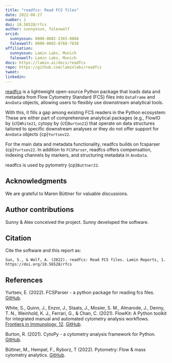 ```yaml
---
title: "readfcs: Read FCS files"
date: 2022-08-27
number: 1
doi: 10.56528/rfcs
author: sunnyosun, falexwolf
orcid:
  sunnyosun: 0000-0002-2365-0888
  falexwolf: 0000-0002-8760-7838
affiliation:
  sunnyosun: Lamin Labs, Munich
  falexwolf: Lamin Labs, Munich
docs: https://lamin.ai/docs/readfcs
repo: https://github.com/laminlabs/readfcs
tweet:
linkedin:
---
```


[readfcs](https://lamin.ai/docs/readfcs) is a lightweight open-source Python package that loads data and metadata from Flow Cytometry Standard (FCS) files into `DataFrame` and `AnnData` objects, allowing users to flexibly use downstream analytical tools.

With this, it fills a gap among existing FCS readers in the Python ecosystem: These are either part of comprehensive analytical packages (e.g., FlowIO by {ct}`White21`, cytopy by {ct}`Burton21`) that operate on data structures tailored to specific downstream analyses or they do not offer support for `AnnData` objects {cp}`Yurtsev22`.

For the main data and metadata functionality, readfcs builds on fcsparser {cp}`Yurtsev22`.
In addition to `FCSParser`, readfcs offers compensation, indexing channels by markers, and structuring metadata in `AnnData`.

readfcs is used by pytometry {cp}`Buttner22`.

## Acknowledgments

We are grateful to Maren Büttner for valuable discussions.

## Author contributions

Sunny & Alex conceived the project.
Sunny developed the software.

## Citation

Cite the software and this report as:

```
Sun, S., & Wolf, A. (2022). readfcs: Read FCS files. Lamin Reports, 1. https://doi.org/10.56528/rfcs
```

## References

<div id="Yurtsev22">

Yurtsev, E. (2022). FCSParser - a python package for reading fcs files. [GitHub](https://github.com/eyurtsev/fcsparser).

<div id="White21">

White, S., Quinn, J., Enzor, J., Staats, J., Mosier, S. M., Almarode, J., Denny, T. N., Weinhold, K. J., Ferrari, G., & Chan, C. (2021). FlowKit: A Python toolkit for integrated manual and automated cytometry analysis workflows. [Frontiers in Immunology, 12](https://doi.org/10.3389/fimmu.2021.768541). [GitHub](https://github.com/whitews/flowio).

<div id="Burton21">

Burton, R. (2021). CytoPy - a cytometry analysis framework for Python. [GitHub](https://github.com/burtonrj/CytoPy).

 <div id="Buttner22">

Büttner, M., Hempel, F., Ryborz, T (2022). Pytometry: Flow & mass cytometry analytics. [GitHub](https://github.com/buettnerlab/pytometry).
